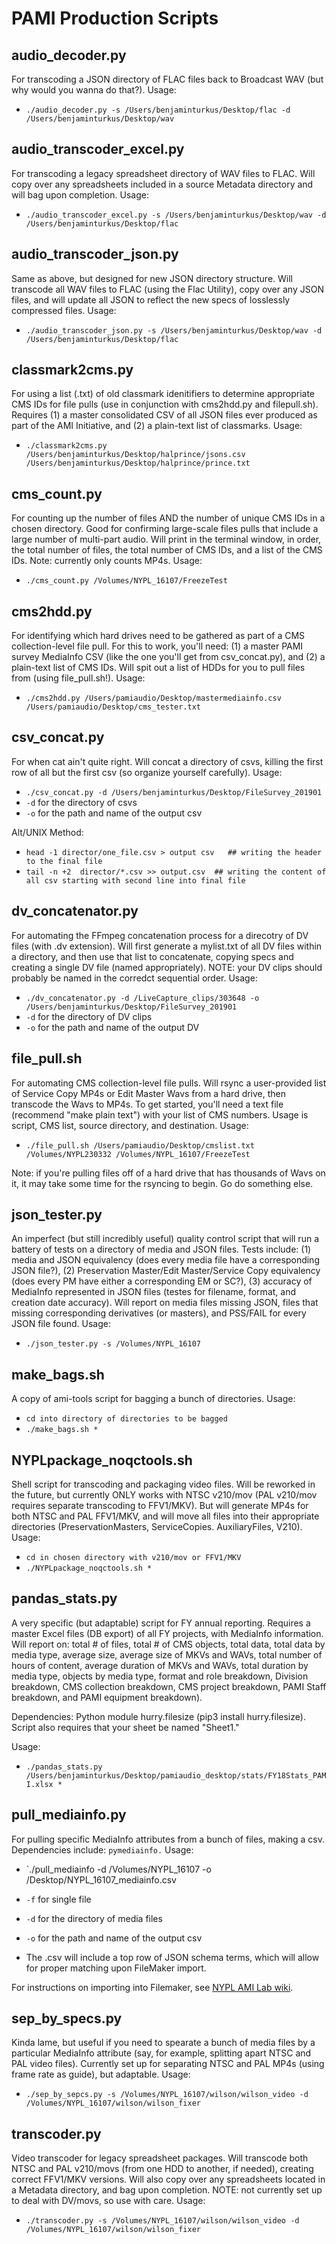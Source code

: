 # PAMI Production Scripts

## audio_decoder.py

For transcoding a JSON directory of FLAC files back to Broadcast WAV (but why would you wanna do that?). Usage:

* `./audio_decoder.py -s /Users/benjaminturkus/Desktop/flac -d /Users/benjaminturkus/Desktop/wav`

## audio_transcoder_excel.py

For transcoding a legacy spreadsheet directory of WAV files to FLAC. Will copy over any spreadsheets included in a source Metadata directory and will bag upon completion. Usage:

* `./audio_transcoder_excel.py -s /Users/benjaminturkus/Desktop/wav -d /Users/benjaminturkus/Desktop/flac`

## audio_transcoder_json.py

Same as above, but designed for new JSON directory structure. Will transcode all WAV files to FLAC (using the Flac Utility), copy over any JSON files, and will update all JSON to reflect the new specs of losslessly compressed files. Usage:

* `./audio_transcoder_json.py -s /Users/benjaminturkus/Desktop/wav -d /Users/benjaminturkus/Desktop/flac`

## classmark2cms.py

For using a list (.txt) of old classmark idenitifiers to determine appropriate CMS IDs for file pulls (use in conjunction with cms2hdd.py and filepull.sh). Requires (1) a master consolidated CSV of all JSON files ever produced as part of the AMI Initiative, and (2) a plain-text list of classmarks. Usage:

* `./classmark2cms.py /Users/benjaminturkus/Desktop/halprince/jsons.csv /Users/benjaminturkus/Desktop/halprince/prince.txt`

## cms_count.py

For counting up the number of files AND the number of unique CMS IDs in a chosen directory. Good for confirming large-scale files pulls that include a large number of multi-part audio. Will print in the terminal window, in order, the total number of files, the total number of CMS IDs, and a list of the CMS IDs. Note: currently only counts MP4s. Usage:

* `./cms_count.py /Volumes/NYPL_16107/FreezeTest`

## cms2hdd.py

For identifying which hard drives need to be gathered as part of a CMS collection-level file pull. For this to work, you'll need: (1) a master PAMI survey MediaInfo CSV (like the one you'll get from csv_concat.py), and (2) a plain-text list of CMS IDs. Will spit out a list of HDDs for you to pull files from (using file_pull.sh!). Usage:

* `./cms2hdd.py /Users/pamiaudio/Desktop/mastermediainfo.csv /Users/pamiaudio/Desktop/cms_tester.txt`

## csv_concat.py

For when cat ain't quite right. Will concat a directory of csvs, killing the first row of all but the first csv (so organize yourself carefully). Usage:

 * `./csv_concat.py -d /Users/benjaminturkus/Desktop/FileSurvey_201901` 
 * `-d` for the directory of csvs
 * `-o` for the path and name of the output csv 
 
 Alt/UNIX Method:
 
 * `head -1 director/one_file.csv > output csv   ## writing the header to the final file` 
 * `tail -n +2  director/*.csv >> output.csv  ## writing the content of all csv starting with second line into final file` 

## dv_concatenator.py

For automating the FFmpeg concatenation process for a direcotry of DV files (with .dv extension). Will first generate a mylist.txt of all DV files within a directory, and then use that list to concatenate, copying specs and creating a single DV file (named appropriately). NOTE: your DV clips should probably be named in the corredct sequential order. Usage:

 * `./dv_concatenator.py -d /LiveCapture_clips/303648 -o /Users/benjaminturkus/Desktop/FileSurvey_201901` 
 * `-d` for the directory of DV clips
 * `-o` for the path and name of the output DV

## file_pull.sh

For automating CMS collection-level file pulls. Will rsync a user-provided list of Service Copy MP4s or Edit Master Wavs from a hard drive, then transcode the Wavs to MP4s. To get started, you'll need a text file (recommend "make plain text") with your list of CMS numbers. Usage is script, CMS list, source directory, and destination. Usage:

* `./file_pull.sh /Users/pamiaudio/Desktop/cmslist.txt /Volumes/NYPL230332 /Volumes/NYPL_16107/FreezeTest`

Note: if you're pulling files off of a hard drive that has thousands of Wavs on it, it may take some time for the rsyncing to begin. Go do something else.

## json_tester.py

An imperfect (but still incredibly useful) quality control script that will run a battery of tests on a directory of media and JSON files. Tests include: (1) media and JSON equivalency (does every media file have a corresponding JSON file?), (2) Preservation Master/Edit Master/Service Copy equivalency (does every PM have either a corresponding EM or SC?), (3) accuracy of MediaInfo represented in JSON files (testes for filename, format, and creation date accuracy). Will report on media files missing JSON, files that missing corresponding derivatives (or masters), and PSS/FAIL for every JSON file found. Usage:

 * `./json_tester.py -s /Volumes/NYPL_16107` 
 
## make_bags.sh

A copy of ami-tools script for bagging a bunch of directories. Usage:

* `cd into directory of directories to be bagged`  
* `./make_bags.sh *`

## NYPLpackage_noqctools.sh

Shell script for transcoding and packaging video files. Will be reworked in the future, but currently ONLY works with NTSC v210/mov (PAL v210/mov requires separate transcoding to FFV1/MKV). But will generate MP4s for both NTSC and PAL FFV1/MKV, and will move all files into their appropriate directories (PreservationMasters, ServiceCopies. AuxiliaryFiles, V210). Usage:

* `cd in chosen directory with v210/mov or FFV1/MKV`
* `./NYPLpackage_noqctools.sh *`

## pandas_stats.py

A very specific (but adaptable) script for FY annual reporting. Requires a master Excel files (DB export) of all FY projects, with MediaInfo information. Will report on: total # of files, total # of CMS objects, total data, total data by media type, average size, average size of MKVs and WAVs, total number of hours of content, average duration of MKVs and WAVs, total duration by media type, objects by media type, format and role breakdown, Division breakdown, CMS collection breakdown, CMS project breakdown, PAMI Staff breakdown, and PAMI equipment breakdown). 

Dependencies: Python module hurry.filesize (pip3 install hurry.filesize). Script also requires that your sheet be named "Sheet1."

Usage:

* `./pandas_stats.py /Users/benjaminturkus/Desktop/pamiaudio_desktop/stats/FY18Stats_PAMI.xlsx *`

## pull_mediainfo.py

For pulling specific MediaInfo attributes from a bunch of files, making a csv. Dependencies include: `pymediainfo.` Usage:

 * `./pull_mediainfo -d /Volumes/NYPL_16107 -o /Desktop/NYPL_16107_mediainfo.csv
 * `-f` for single file
 * `-d` for the directory of media files
 * `-o` for the path and name of the output csv 
  
* The .csv will include a top row of JSON schema terms, which will allow for proper matching upon FileMaker import.

For instructions on importing into Filemaker, see [NYPL AMI Lab wiki](NYPL-AMI-Lab.md).

## sep_by_specs.py

Kinda lame, but useful if you need to spearate a bunch of media files by a particular MediaInfo attribute (say, for example, splitting apart NTSC and PAL video files). Currently set up for separating NTSC and PAL MP4s (using frame rate as guide), but adaptable. Usage:

* `./sep_by_sepcs.py -s /Volumes/NYPL_16107/wilson/wilson_video -d /Volumes/NYPL_16107/wilson/wilson_fixer`

## transcoder.py

Video transcoder for legacy spreadsheet packages. Will transcode both NTSC and PAL v210/movs (from one HDD to another, if needed), creating correct FFV1/MKV versions. Will also copy over any spreadsheets located in a Metadata directory, and bag upon completion. NOTE: not currently set up to deal with DV/movs, so use with care. Usage:

* `./transcoder.py -s /Volumes/NYPL_16107/wilson/wilson_video -d /Volumes/NYPL_16107/wilson/wilson_fixer`




